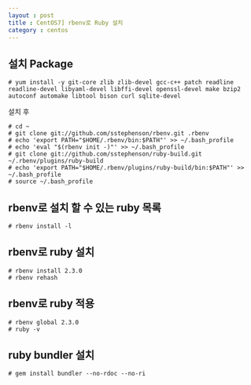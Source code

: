 ```yaml
---
layout : post
title : CentOS7] rbenv로 Ruby 설치
category : centos
---
```


## 설치 Package

    # yum install -y git-core zlib zlib-devel gcc-c++ patch readline readline-devel libyaml-devel libffi-devel openssl-devel make bzip2 autoconf automake libtool bison curl sqlite-devel

설치 후

    # cd ~
    # git clone git://github.com/sstephenson/rbenv.git .rbenv
    # echo 'export PATH="$HOME/.rbenv/bin:$PATH"' >> ~/.bash_profile
    # echo 'eval "$(rbenv init -)"' >> ~/.bash_profile
    # git clone git://github.com/sstephenson/ruby-build.git ~/.rbenv/plugins/ruby-build
    # echo 'export PATH="$HOME/.rbenv/plugins/ruby-build/bin:$PATH"' >> ~/.bash_profile
    # source ~/.bash_profile

## rbenv로 설치 할 수 있는 ruby 목록

    # rbenv install -l

## rbenv로 ruby 설치

    # rbenv install 2.3.0
    # rbenv rehash

## rbenv로 ruby 적용

    # rbenv global 2.3.0
    # ruby -v

## ruby bundler 설치

    # gem install bundler --no-rdoc --no-ri